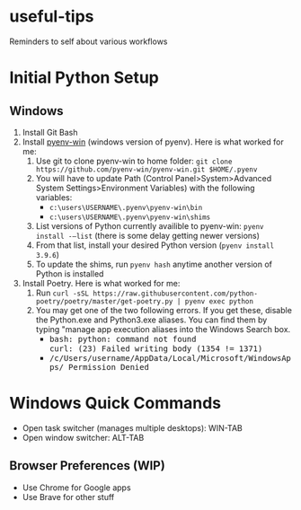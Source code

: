 # useful-tips
Reminders to self about various workflows

# Initial Python Setup
## Windows
<ol>
  <li>Install Git Bash
  <li>Install <a href="https://github.com/pyenv-win/pyenv-win">pyenv-win</a> (windows version of pyenv). Here is what worked for me:
    <ol>
      <li>Use git to clone pyenv-win to home folder: <code>git clone https://github.com/pyenv-win/pyenv-win.git $HOME/.pyenv</code>
      <li>You will have to update Path (Control Panel>System>Advanced System Settings>Environment Variables) with the following variables:
        <ul>
          <li><code>c:\users\USERNAME\.pyenv\pyenv-win\bin</code>
          <li><code>c:\users\USERNAME\.pyenv\pyenv-win\shims</code>
        </ul>
      <li>List versions of Python currently availible to pyenv-win: <code>pyenv install -–list</code> (there is some delay getting newer versions)
      <li>From that list, install your desired Python version (<code>pyenv install 3.9.6</code>)
      <li>To update the shims, run <code>pyenv hash</code> anytime another version of Python is installed
    </ol>
  <li>Install <a href"">Poetry</a>. Here is what worked for me:
    <ol>
      <li>Run <code>curl -sSL https://raw.githubusercontent.com/python-poetry/poetry/master/get-poetry.py | pyenv exec python</code>
      <li>You may get one of the two following errors. If you get these, disable the Python.exe and Python3.exe aliases. You can find them by typing "manage app execution aliases into the Windows Search box.
        <ul>
          <li><samp>bash: python: command not found</samp><br><samp>curl: (23) Failed writing body (1354 != 1371)</samp>
          <li><samp>/c/Users/username/AppData/Local/Microsoft/WindowsApps/ Permission Denied</samp>
        </ul>
    </ol>
</ol>

# Windows Quick Commands
* Open task switcher (manages multiple desktops): WIN-TAB
* Open window switcher: ALT-TAB

## Browser Preferences (WIP)
* Use Chrome for Google apps
* Use Brave for other stuff
